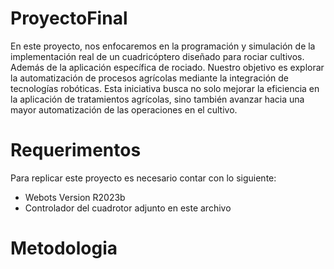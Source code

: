 # ProyectoFinal
En este proyecto, nos enfocaremos en la programación y simulación de la implementación real de un cuadricóptero diseñado para rociar cultivos. Además de la aplicación específica de rociado. Nuestro objetivo es explorar la automatización de procesos agrícolas mediante la integración de tecnologías robóticas. Esta iniciativa busca no solo mejorar la eficiencia en la aplicación de tratamientos agrícolas, sino también avanzar hacia una mayor automatización de las operaciones en el cultivo.

# Requerimentos
Para replicar este proyecto es necesario contar con lo siguiente:
- Webots Version R2023b
- Controlador del cuadrotor adjunto en este archivo

# Metodologia
